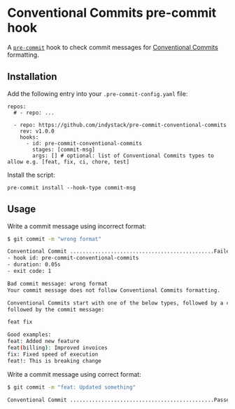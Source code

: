 # Conventional Commits pre-commit hook

A [`pre-commit`](https://pre-commit.com) hook to check commit messages for [Conventional Commits](https://conventionalcommits.org) formatting.

## Installation
Add the following entry into your `.pre-commit-config.yaml` file:
```
repos:
  # - repo: ...

  - repo: https://github.com/indystack/pre-commit-conventional-commits
    rev: v1.0.0
    hooks:
      - id: pre-commit-conventional-commits
        stages: [commit-msg]
        args: [] # optional: list of Conventional Commits types to allow e.g. [feat, fix, ci, chore, test]
```

Install the script:
```
pre-commit install --hook-type commit-msg
```

## Usage
Write a commit message using incorrect format:
```bash
$ git commit -m "wrong format"

Conventional Commit ..............................................Failed
- hook id: pre-commit-conventional-commits
- duration: 0.05s
- exit code: 1

Bad commit message: wrong format
Your commit message does not follow Conventional Commits formatting.

Conventional Commits start with one of the below types, followed by a colon,
followed by the commit message:

feat fix

Good examples:
feat: Added new feature
feat(billing): Improved invoices
fix: Fixed speed of execution
feat!: This is breaking change
```

Write a commit message using correct format:
```bash
$ git commit -m "feat: Updated something"

Conventional Commit ..............................................Passed
```
